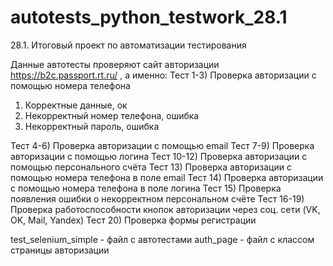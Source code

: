 # autotests_python_testwork_28.1
 28.1. Итоговый проект по автоматизации тестирования
 
Данные автотесты проверяют сайт авторизации https://b2c.passport.rt.ru/ , а именно:
Тест 1-3) Проверка авторизации с помощью номера телефона
 1. Корректные данные, ок
 2. Некорректный номер телефона, ошибка
 3. Некорректный пароль, ошибка

Тест 4-6) Проверка авторизации с помощью email
Тест 7-9) Проверка авторизации с помощью логина
Тест 10-12) Проверка авторизации с помощью персонального счёта
Тест 13) Проверка авторизации с помощью номера телефона в поле email
Тест 14) Проверка авторизации с помощью номера телефона в поле логина
Тест 15) Проверка появления ошибки о некорректном персональном счёте
Тест 16-19) Проверка работоспособности кнопок авторизации через соц. сети (VK, OK, Mail, Yandex)
Тест 20) Проверка формы регистрации

test_selenium_simple - файл с автотестами
auth_page - файл с классом страницы авторизации
